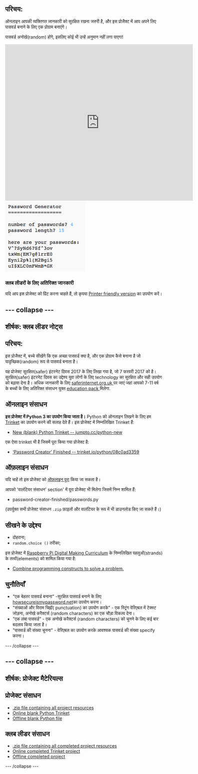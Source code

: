 ## परिचय:

ऑनलाइन आपकी व्यक्तिगत जानकारी को सुरक्षित रखना जरुरी है, और इस प्रोजैक्ट में आप अपने लिए पासवर्ड बनाने के लिए एक प्रोग्राम बनाएंगे।

पासवर्ड अनोखे(random) होंगे, इसलिए कोई भी उन्हें अनुमान नहीं  लगा पाएगा!

<div class="trinket">
  <iframe src="https://trinket.io/embed/python/08c0ad3359?outputOnly=true&start=result" width="600" height="500" frameborder="0" marginwidth="0" marginheight="0" allowfullscreen>
  </iframe>
  <img src="images/passwords-finished.png">
</div>

### क्लब लीडरों के लिए अतिरिक्त जानकारी

यदि आप इस प्रोजेक्ट को प्रिंट करना चाहते हैं, तो कृपया [Printer friendly version](https://projects.raspberrypi.org/en/projects/password-generator/print) का उपयोग करें।


--- collapse ---
---
शीर्षक: क्लब लीडर नोट्स
---


## परिचय:

इस प्रोजैक्ट में, बच्चे सीखेंगे कि एक अच्छा पासवर्ड क्या है, और एक प्रोग्राम कैसे बनाना है जो यादृच्छिक(random) रूप से पासवर्ड बनाता है।

यह प्रोजेक्ट सुरक्षित(safer) इंटरनेट दिवस 2017 के लिए लिखा गया है, जो 7 फरवरी 2017 को है। सुरक्षित(safer) इंटरनेट दिवस का उद्देश्य युवा लोगों के लिए technology का सुरक्षित और सही उपयोग को बढ़ावा देना है। अधिक जानकारी के लिए [ saferinternet.org.uk ](https://www.saferinternet.org.uk/)पर जाएं जहां आपको 7-11 वर्ष के बच्चों के लिए अतिरिक्त संसाधन युक्त [ education pack ](https://d1afx9quaogywf.cloudfront.net/cdn/farfuture/_-EgL7dYtxtypvvDcNCE53bYE-OMfdH59vaJ5XPcoG4/mtime:1483547665/sites/default/files/SID2017%20Education%20Pack%20for%207-11%20year%20olds_0.zip)मिलेगा.

## ऑनलाइन संसाधन

__इस प्रोजेक्ट में Python 3 का उपयोग किया जाता है।__ Python को ऑनलाइन लिखने के लिए हम [Trinket](https://trinket.io/) का उपयोग करने की सलाह देते हैं। इस प्रोजेक्ट में निम्नलिखित Trinket हैं:

+ [New (blank) Python Trinket -- jumpto.cc/python-new](http://jumpto.cc/python-new)

एक ऐसा trinket भी है जिसमें पूरा किया गया प्रोजेक्ट है:

+ [‘Password Creator’ Finished -- trinket.io/python/08c0ad3359](https://trinket.io/python/08c0ad3359)

## ऑफ़लाइन संसाधन
यदि चाहें तो इस प्रोजेक्ट को [ऑफ़लाइन पूरा](https://www.codeclubprojects.org/en-GB/resources/python-working-offline/) किया जा सकता है।

आपको 'वालंटियर संसाधन' section' में पूरा प्रोजेक्ट भी मिलेगा जिसमें निम्न शामिल हैं:

+ password-creator-finished/passwords.py

(उपर्युक्त सभी प्रोजेक्ट संसाधन `.zip` फ़ाइलों और वालंटियर के रूप में भी डाउनलोड किए जा सकते हैं।)

## सीखने के उद्देश्य
+ दोहराना;
+ ` random.choice () ` तरीका;

इस प्रोजेक्ट में [Raspberry Pi Digital Making Curriculum](http://rpf.io/curriculum) के निम्नलिखित पहलुओं(strands) के तत्वों(elements) को शामिल किया गया है:

+ [Combine programming constructs to solve a problem.](https://www.raspberrypi.org/curriculum/programming/builder)

## चुनौतियाँ
+ "एक बेहतर पासवर्ड बनाना" -सुरक्षित पासवर्ड बनाने के लिए <a href="https://howsecureismypassword.net/" target="_blank">howsecureismypassword.net</a>का उपयोग करना।
+ "संख्याओं और विराम चिह्नों( punctuation) का उपयोग करके" - एक स्ट्रिंग वेरिएबल में टेक्स्ट जोड़ना, अनोखे करैक्टर्स (random characters) का एक चौड़ा विकल्प देना।
+ "एक लंबा पासवर्ड" - एक अनोखे करैक्टर्स (random characters) को चुनने के लिए कई बार बदलाव किया जाता है।
+ "पासवर्ड की संख्या चुनना" - वेरिएबल का उपयोग करके आवश्यक पासवर्ड की संख्या specify करना।

--- /collapse ---


--- collapse ---
---
शीर्षक: प्रोजेक्ट मैटेरियल्स
---
## प्रोजेक्ट संसाधन
* [.zip file containing all project resources](resources/password-generator-resources.zip)
* [Online blank Python Trinket](http://jumpto.cc/python-new)
* [Offline blank Python file](resources/new-new.py)

## क्लब लीडर संसाधन
* [.zip file containing all completed project resources](resources/password-generator-finished.zip)
* [Online completed Trinket project](https://trinket.io/python/08c0ad3359)
* [Offline completed project](resources/password-generator-finished-passwords.py)

--- /collapse ---
